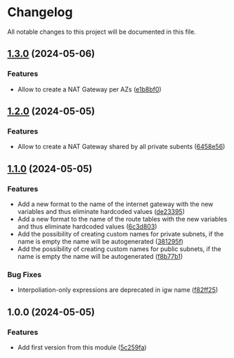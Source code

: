 # Changelog

All notable changes to this project will be documented in this file.

## [1.3.0](https://github.com/lmgsaenz/aws-vpc-terraform/compare/v1.2.0...v1.3.0) (2024-05-06)


### Features

* Allow to create a NAT Gateway per AZs ([e1b8bf0](https://github.com/lmgsaenz/aws-vpc-terraform/commit/e1b8bf0186e1796f20fb73c225a71a48c32db9de))

## [1.2.0](https://github.com/lmgsaenz/aws-vpc-terraform/compare/v1.1.0...v1.2.0) (2024-05-05)


### Features

* Allow to create a NAT Gateway shared by all private subents ([6458e56](https://github.com/lmgsaenz/aws-vpc-terraform/commit/6458e566fd5146e36e3974b4abe2c6ba8221f387))

## [1.1.0](https://github.com/lmgsaenz/aws-vpc-terraform/compare/v1.0.0...v1.1.0) (2024-05-05)


### Features

* Add a new format to the name of the internet gateway with the new variables and thus eliminate hardcoded values ([de23395](https://github.com/lmgsaenz/aws-vpc-terraform/commit/de233955217e79668248e934450e7c2b1a832a9e))
* Add a new format to the name of the route tables with the new variables and thus eliminate hardcoded values ([6c3d803](https://github.com/lmgsaenz/aws-vpc-terraform/commit/6c3d8034457cd9f7033cd936222739afc5f922b3))
* Add the possibility of creating custom names for private subnets, if the name is empty the name will be autogenerated ([381295f](https://github.com/lmgsaenz/aws-vpc-terraform/commit/381295f22b485258af2930fff4731040076e40f9))
* Add the possibility of creating custom names for public subnets, if the name is empty the name will be autogenerated ([f8b77b1](https://github.com/lmgsaenz/aws-vpc-terraform/commit/f8b77b1a357354170d1ee5f2bc2fb6caeb5e6597))


### Bug Fixes

* Interpoliation-only expressions are deprecated in igw name ([f82ff25](https://github.com/lmgsaenz/aws-vpc-terraform/commit/f82ff255ca47b68072c2064a839eb03414020584))

## 1.0.0 (2024-05-05)


### Features

* Add first version from this module ([5c259fa](https://github.com/lmgsaenz/aws-vpc-terraform/commit/5c259fa229cee1ae80df23e2563eaa6df284dc30))
